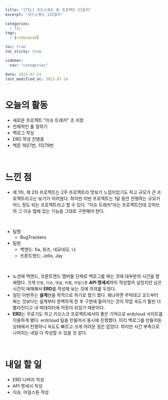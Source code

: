 ```yaml
---
title: "[TIL] 코드스쿼드 팀 프로젝트 21일차"
excerpt: "코드스쿼드 131일차"

categories:
  - TIL
tags:
  - [codesquad]

toc: true
toc_sticky: true

sidebar:
  nav: "categories"

date: 2023-07-24
last_modified_at: 2023-07-24
---
```


# 오늘의 활동

- 새로운 프로젝트 "이슈 트래커" 조 지정
- 전체적인 룰 정하기
- 백로그 작성
- ERD 작성 진행중
- 백준 1927번, 11279번

<br>

# 느낀 점

- 제 1차, 제 2차 프로젝트는 2주 프로젝트라 맛보기 느낌이었기도 하고 규모가 큰 프로젝트라고는 보기가 어려웠다. 하지만 이번 프로젝트는 1달 동안 진행하는 규모가 어느 정도 되는 프로젝트라고 할 수 있다. "이슈 트래커"라는 프로젝트인데 깃허브의 그 이슈 탭에 있는 기능을 그대로 구현해야 한다.

<br>

- 팀명
    - BugTrackers
- 팀원
    - 백엔드: fia, 위즈, 네모네모, 나
    - 프론트엔드: Jello, Jay

<br>

- 노션에 백엔드, 프론트엔드 멤버들 단체로 백로그를 짜는 것에 대부분의 시간을 할애했다. 크게 `인증`, `이슈`, `댓글`, `라벨`, `마일스톤` **API 명세서**까지 작성할까 싶었지만 남은 시간이 애매해서 **ERD**를 작성해 보는 것에 의의를 두었다.
- 일단 이번주는 **설계**만을 목적으로 하기로 했기 했다. 왜냐하면 무턱대고 코드부터 짜는 것보다는 설계부터 완벽하게 한 후 구현에 들어가는 것이 작업 속도가 훨씬 더 빨라진다고 내 빅데이터에 저장이 되었기 때문이다.
- **ERD**는 무료기도 하고 키오스크 프로젝트에서의 좋은 기억으로 erdcloud 사이트를 이용하게 됐다. erdcloud 팀을 만들어서 동시에 진행했다. 미리 백로그를 만들어둔 상태에서 진행하니 속도도 빠르고 크게 어려운 점은 없었다. 하지만 시간 부족으로 나머지는 내일 다 작성할 수 있을 것 같다.

<br>

# 내일 할 일

- ERD 나머지 작성
- API 명세서 작성
- 이슈, 마일스톤 작성
